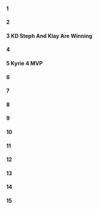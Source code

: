 #### 1
#### 2
#### 3 KD Steph And Klay Are Winning 
#### 4
#### 5 Kyrie 4 MVP
#### 6
#### 7
#### 8
#### 9
#### 10
#### 11
#### 12
#### 13
#### 14
#### 15